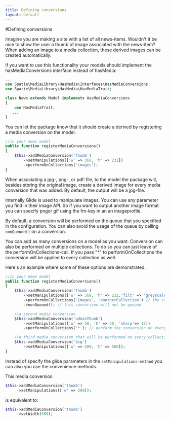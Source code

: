```yaml
---
title: Defining conversions
layout: default
---
```


#Defining conversions

Imagine you are making a site with a list of all news-items. Wouldn't it be nice to show the user a thumb of image associated with the news-item? When adding an image to a media collection, these derived images can be created automatically.

If you want to use this functionality your models should implement the hasMediaConversions interface instead of hasMedia:

```php
...
use Spatie\MediaLibrary\HasMedia\Interfaces\HasMediaConversions;
use Spatie\MediaLibrary\HasMedia\HasMediaTrait;

class News extends Model implements HasMediaConversions
{
    use HasMediaTrait;
   ...
}
```
You can let the package know that it should create a derived by registering a media conversion on the model.

```php
//in your news model
public function registerMediaConversions()
{
    $this->addMediaConversion('thumb')
        ->setManipulations(['w' => 368, 'h' => 232])
        ->performOnCollections('images');
}
```
When associating a jpg-, png-, or pdf-file, to the model the package will, 
besides storing the original image, create a derived image for every media 
conversion that was added. By default, the output will be a jpg-file.

Internally Glide is used to manipulate images. You can use any parameter you 
find in their image API. So if you want to output another image format you 
can specify pngor gif using the fm-key in an an imageprofile.

By default, a conversion will be performed on the queue that you specified 
in the configuration. You can also avoid the usage of the queue by calling `nonQueued()` 
on a conversion.

You can add as many conversions on a model as you want. Conversion can also be performed on
multiple collections. To do so you can just leave of the performOnCollections-call. If you pass
 "*" to performOnCollections the conversion will be applied to every collection as well.

Here's an example where some of these options are demonstrated.

```php
//in your news model
public function registerMediaConversions()
{
    $this->addMediaConversion('thumb')
        ->setManipulations(['w' => 368, 'h' => 232,'filt' => 'greyscale', 'fm' => 'png'])
        ->performOnCollections('images', 'anotherCollection') // the conversion will be performed on multiple collections
        ->nonQueued(); // this conversion will not be queued

    //a second media conversion    
    $this->addMediaConversion('adminThumb')
        ->setManipulations(['w' => 50, 'h' => 50, 'sharp'=> 15])
        ->performOnCollections('*'); // perform the conversion on every collection

    //a third media conversion that will be performed on every collection
    $this->addMediaConversion('big')
        ->setManipulations(['w' => 500, 'h' => 500]);
}
```

Instead of specify the glide parameters in the `setManipulations-method` you can also you 
use the convenience methods.

This media conversion

```php
$this->addMediaConversion('thumb')
     ->setManipulations(['w' => 500]);
```
is equivalent to:

```php
$this->addMediaConversion('thumb')
     ->setWidth(500);
 ```

